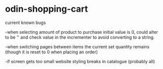 # odin-shopping-cart

current known bugs

-when selecting amount of product to purchase initial value is
0, could alter to be '' and check value in the incrementer to avoid
converting to a string.

-when switching pages between items the current set quantity remains
(though it is reset to 0 when placing an order)

-if screen gets too small website styling breaks in catalogue (probably all)